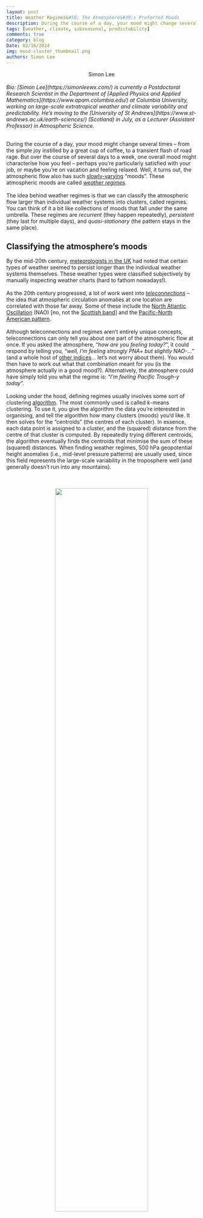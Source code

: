 ```yaml
---
layout: post
title: Weather Regimes&#58; The Atmosphere&#39;s Preferred Moods
description: During the course of a day, your mood might change several times – from the simple joy instilled by a great cup of coffee, to a transient flash of road rage.
tags: [weather, climate, subseasonal, predictability]
comments: true
category: blog
Date: 02/16/2024
img: mood-cluster_thumbnail.png
authors: Simon Lee
---
```


<div style="text-align: center">Simon Lee</div>
<br>
<i>Bio: [Simon Lee](https://simonleewx.com/) is currently a Postdoctoral Research Scientist in the Department of [Applied Physics and Applied Mathematics](https://www.apam.columbia.edu/) at Columbia University, working on large-scale extratropical weather and climate variability and predictability. He’s moving to the [University of St Andrews](https://www.st-andrews.ac.uk/earth-sciences/) (Scotland) in July, as a Lecturer (Assistant Professor) in Atmospheric Science.</i>
<br><br>

During the course of a day, your mood might change several times – from the simple joy instilled by a great cup of coffee, to a transient flash of road rage. But over the course of several days to a week, one overall mood might characterise how you feel – perhaps you’re particularly satisfied with your job, or maybe you’re on vacation and feeling relaxed. Well, it turns out, the atmospheric flow also has such [slowly-varying](https://seasonedchaos.github.io/What-Can-the-Tropics-Tell-Us-About-Next-Weeks-Weather/) “moods”. These atmospheric moods are called [<i>weather regimes</i>](https://doi.org/10.1175/1520-0469(1995)052<1237:WRRAQS>2.0.CO;2).
<br><br>
The idea behind weather regimes is that we can classify the atmospheric flow larger than individual weather systems into clusters, called regimes. You can think of it a bit like collections of moods that fall under the same umbrella. These regimes are <i>recurrent</i> (they happen repeatedly), <i>persistent</i> (they last for multiple days), and <i>quasi-stationary</i> (the pattern stays in the same place). 
<br>
<h2>Classifying the atmosphere’s moods</h2>

By the mid-20th century, [meteorologists in the UK](https://doi.org/10.1002/j.1477-8696.1949.tb05487.x) had noted that certain types of weather seemed to persist longer than the individual weather systems themselves. These weather types were classified subjectively by manually inspecting weather charts (hard to fathom nowadays!). 
<br><br>
As the 20th century progressed, a lot of work went into [<i>teleconnections</i>](https://www.climate.gov/news-features/blogs/enso/what-are-teleconnections-connecting-earths-climate-patterns-global) – the idea that atmospheric circulation anomalies at one location are correlated with those far away. Some of these include the [North Atlantic Oscillation](https://seasonedchaos.github.io/Seasoned-Chaos-presents-the-North-Atlantic-Oscillation/) (NAO) [no, not the [Scottish band](https://soundcloud.com/northatlanticoscillation)] and the [Pacific-North American pattern](https://seasonedchaos.github.io/Teleconnection-Telenovela-Pasion-of-the-Pacific-North-American-Pattern/).
<br><br>
Although teleconnections and regimes aren’t entirely unique concepts, teleconnections can only tell you about one part of the atmospheric flow at once. If you asked the atmosphere, “<i>how are you feeling today?</i>”, it could respond by telling you, “<i>well, I’m feeling strongly PNA+ but slightly NAO-...</i>” (and a whole host of [other indices](https://www.cpc.ncep.noaa.gov/data/teledoc/telecontents.shtml)… let’s not worry about them). You would then have to work out what that combination meant for you (is the atmosphere actually in a good mood?). Alternatively, the atmosphere could have simply told you what the regime is: “<i>I’m feeling Pacific Trough-y today</i>”.
<br><br>
Looking under the hood, defining regimes usually involves some sort of clustering [algorithm](https://www.youtube.com/watch?v=X8f5RgwY8CI). The most commonly used is called <i>k</i>-means clustering. To use it, you give the algorithm the data you’re interested in organising, and tell the algorithm how many clusters (moods) you’d like. It then solves for the “centroids” (the centres of each cluster). In essence, each data point is assigned to a cluster, and the (squared) distance from the centre of that cluster is computed. By repeatedly trying different centroids, the algorithm eventually finds the centroids that minimise the sum of these (squared) distances.  When finding weather regimes, 500 hPa geopotential height anomalies (i.e., mid-level pressure patterns) are usually used, since this field represents the large-scale variability in the troposphere well (and generally doesn’t run into any mountains). 
<br><br><br>
<center><img src="/assets/img/kmeans-cluster.gif" width="70%"></center>
<br><sub><i>Convergence of k-means clustering into three clusters. (Source: <a href="https://commons.wikimedia.org/wiki/File:K-means_convergence.gif">Wikimedia Commons</a>)</i></sub>
<br><br>
Returning to the mood analogy, you can imagine this clustering procedure as being like grouping together all your specific moods into overarching mood states – for example, one cluster could contain all ‘sad’ moods, incorporating more specific feelings such as anxious, lonely, or frustrated (representing individual weather systems).
<br><br>
<img src="/assets/img/mood-cluster.png" width="99%">
<br><sub><i>An example of how we can cluster moods into (left) two or (right) four mood 'regimes' – indicated by color shade – based on where the mood lies on philosophical axes of feeling (negative to positive) and energy (low to high).</i></sub>
<br><br>
<h2>The New Mood (year-round!)</h2>

Mid-latitude dynamicists have historically tended to focus on winter, because the variability is a bit more ✨ dramatic ✨, and phenomena like [ENSO](https://seasonedchaos.github.io/Round-1-ENSO-is-King/) and the [polar vortex](https://seasonedchaos.github.io/Things-are-getting-heated-the-science-behind-the-polar-vortex-and-stratospheric-warmings/) are active and kicking the atmosphere into certain patterns. There’s already been a lot of work on wintertime weather regimes dating back to the 1980s. But, thankfully, winter is just one season! So how do we define regimes year-round? In a [recent paper](https://doi.org/10.1175/JCLI-D-23-0214.1), we do just that and classify year-round regimes over North America. Let’s dig into some of the maths-y details… 
<br><br>
Before attempting year-round regimes, we need to deal with the fact that there’s more atmospheric variability in the winter than the summer. This is important because we’re using a clustering algorithm that deals with variance, which would otherwise overemphasise winter and de-emphasise summer. Not good!
<br><br>
To get around that, we normalise the anomalies: we divide by the North America-average grid-point standard deviation of the anomalies for each day of the year. That’s quite a wordy sentence, but in simple terms this procedure means that <i>k</i>-means can treat winter and summer equally.
<br><br>
Now that we’ve dealt with the variability problem, the big question is: <b>how many regimes?</b> In our study, we performed various different tests and found that four regimes clearly emerged as the best solution. So, the atmosphere  over North America has four ‘moods’! But what about those cases when the atmosphere isn’t in any particular mood – when the atmospheric flow isn’t anomalous? We reclassify these days as “No Regime”, and so we actually have five states:
<br><br>
<img src="/assets/img/year_round_american_regimes_1979_2022_5panel.png" width="95%">
<br><sub><i>Average 500 hPa geopotential height anomalies during (a–d) four year-round North American weather regimes and (e) No Regime. The percent of days assigned to each regime are shown in brackets.</i></sub>
<br><br>
The <i>Pacific Trough</i> regime is known for supplying the [West Coast](https://www.youtube.com/watch?v=QBPE2fZsVYU) with drenching atmospheric rivers, and is more common during El Niño. The <i>Pacific Ridge</i> regime is a bit of a chaotic player and often brings big temperature contrasts across North America – it is the coldest regime in the west and the warmest in the east – and is more common during La Niña. <i>Alaskan Ridge</i> likes to grab the headlines with [cold air outbreaks](https://seasonedchaos.github.io/The-Enchanting-Tale-of-Cold-Air-Outbreaks/), which it often brings to the eastern US and Canada, and drought in California. Meanwhile, <i>Greenland High</i> – which is similar to the negative NAO – is the one that East Coast snow lovers lust after, and is more common when the polar vortex is weak.
<br><br>
<h2>So what’s the point?</h2>

Interest in regimes has burgeoned alongside interest in subseasonal-to-seasonal (S2S) prediction. Regimes naturally sit somewhere between weather and climate, and so they can serve as one tool to ‘bridge the gap’ between the two. Previous studies have utilised regimes in understanding [windows of opportunity](https://doi.org/10.1175/BAMS-D-18-0326.1) for extended-range prediction and in diagnosing ‘[flow-dependent predictability](https://doi.org/10.1002/qj.3265)’, where forecast skill depends on the state of the atmosphere.
<br><br>
More generally, regimes serve as a simple and objective method for quickly interpreting the “big picture” from increasingly large ensembles, such as the 101-member, daily, 46-day forecasts from [ECMWF](https://charts.ecmwf.int/products/extended-regime-probabilities?forecast_from=latest). Using regimes means it only takes a forecaster a few minutes to gauge the mood of the atmosphere (present and future) in such large amounts of data. Take this example below, from the GEFS: Alaskan Ridge transitions into No Regime within the first week of the forecast, before a likely transition into Pacific Ridge by the end of February. Things then look more uncertain going into March, but the probability of Greenland High is above-normal while all other regimes are below-normal.
<br><br>
Is this a window of opportunity? Now that puts me in a good mood.
<br><br>
<img src="/assets/img/regimes_gefs_20240215.png" width="90%">
<br><sub><i>Global Ensemble Forecast System (GEFS) North American weather regimes, initialised on 15 February 2023. [https://simonleewx.com/gefs_north_america_regimes/](https://simonleewx.com/gefs_north_america_regimes/) </i></sub>
<br><br>


<br><br>
<div style="text-align: right"> <i>Written by: <a href="https://simonleewx.com/">Simon Lee</a></i> </div>
<div style="text-align: right"> <i>Graphics credit to: Wikimedia Commons (clustering animation), <a href="https://seasonedchaos.github.io/people/kayla-besong/">Kayla Besong</a> (thumbnail, mood cluster diagram), and <a href="https://simonleewx.com/">Simon Lee</a> (year-round North American weather regimes, GEFS North American weather regime forecast)</i></div>




